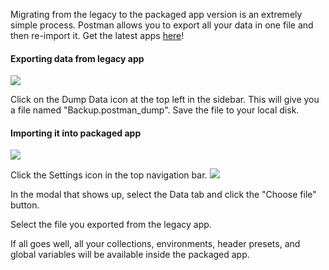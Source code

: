 Migrating from the legacy to the packaged app version is an extremely simple process.
Postman allows you to export all your data in one file and then re-import it. Get the latest apps [here](https://www.getpostman.com/apps)!

#### Exporting data from legacy app
![](https://www.getpostman.com/img/v1/docs/source/mig-1.png)

Click on the Dump Data icon at the top left in the sidebar. This will give you a file named "Backup.postman\_dump". Save the file to your local disk.

#### Importing it into packaged app
![](https://www.getpostman.com/img/v1/docs/source/mig-3.png)

Click the Settings icon in the top navigation bar.
![](https://www.getpostman.com/img/v1/docs/source/mig-2.png)

In the modal that shows up, select the Data tab and click the "Choose file" button.

Select the file you exported from the legacy app.

If all goes well, all your collections, environments, header presets, and global variables will be available
inside the packaged app.
